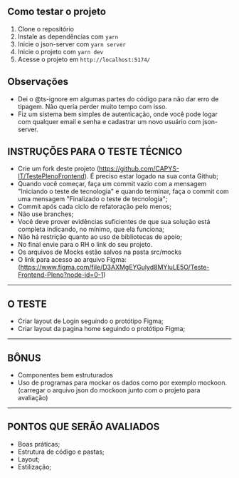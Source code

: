 ## Como testar o projeto

1. Clone o repositório
2. Instale as dependências com `yarn`
3. Inicie o json-server com `yarn server`
4. Inicie o projeto com `yarn dev`
5. Acesse o projeto em `http://localhost:5174/`

## Observações

- Dei o @ts-ignore em algumas partes do código para não dar erro de tipagem. Não queria perder muito tempo com isso.
- Fiz um sistema bem simples de autenticação, onde você pode logar com qualquer email e senha e cadastrar um novo usuário com json-server.

## INSTRUÇÕES PARA O TESTE TÉCNICO

- Crie um fork deste projeto (https://github.com/CAPYS-IT/TestePlenoFrontend).
  É preciso estar logado na sua conta Github;
- Quando você começar, faça um commit vazio com a mensagem "Iniciando o teste de tecnologia" e quando terminar, faça o commit com uma mensagem "Finalizado o teste de tecnologia";
- Commit após cada ciclo de refatoração pelo menos;
- Não use branches;
- Você deve prover evidências suficientes de que sua solução está completa indicando, no mínimo, que ela funciona;
- Não há restrição quanto ao uso de bibliotecas de apoio;
- No final envie para o RH o link do seu projeto.
- Os arquivos de Mocks estão salvos na pasta src/mocks
- O link para acesso ao arquivo Figma: (https://www.figma.com/file/D3AXMgEYGulyd8MYIuLE5O/Teste-Frontend-Pleno?node-id=0-1)

---

## O TESTE

- Criar layout de Login seguindo o protótipo Figma;
- Criar layout da pagina home seguindo o protótipo Figma;

---

## BÔNUS

- Componentes bem estruturados
- Uso de programas para mockar os dados como por exemplo mockoon. (carregar o arquivo json do mockoon junto com o projeto para avaliação)

---

## PONTOS QUE SERÃO AVALIADOS

- Boas práticas;
- Estrutura de código e pastas;
- Layout;
- Estilização;

